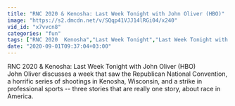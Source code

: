 ```yaml
---
title: "RNC 2020 & Kenosha: Last Week Tonight with John Oliver (HBO)"
image: "https://s2.dmcdn.net/v/SQqp41VJJ14lRGi04/x240"
vid_id: "x7vvcn8"
categories: "fun"
tags: ["RNC 2020  Kenosha","Last Week Tonight","Last Week Tonight with John Oliver"]
date: "2020-09-01T09:37:04+03:00"
---
```

RNC 2020 &amp; Kenosha: Last Week Tonight with John Oliver (HBO)  <br>John Oliver discusses a week that saw the Republican National Convention, a horrific series of shootings in Kenosha, Wisconsin, and a strike in professional sports -- three stories that are really one story, about race in America.  <br>
